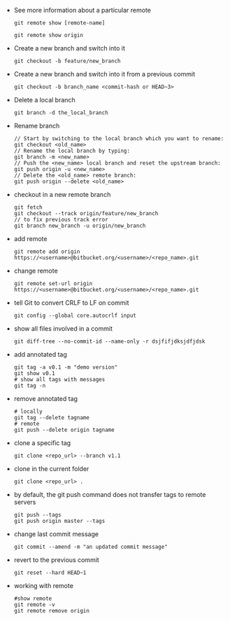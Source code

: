 - See more information about a particular remote
    ```git
    git remote show [remote-name]
    ```
    ```git
    git remote show origin
    ```

- Create a new branch and switch into it
    ```git
    git checkout -b feature/new_branch
    ```
- Create a new branch and switch into it from a previous commit
    ```git
    git checkout -b branch_name <commit-hash or HEAD~3>
    ```
- Delete a local branch
    ```git
    git branch -d the_local_branch
    ```

- Rename branch
    ```git
    // Start by switching to the local branch which you want to rename:
    git checkout <old_name>
    // Rename the local branch by typing:
    git branch -m <new_name>
    // Push the <new_name> local branch and reset the upstream branch:
    git push origin -u <new_name>
    // Delete the <old_name> remote branch:
    git push origin --delete <old_name>
    ```

- checkout in a new remote branch
    ```git
    git fetch
    git checkout --track origin/feature/new_branch
    // to fix previous track error
    git branch new_branch -u origin/new_branch
    ```
- add remote
    ```git
    git remote add origin https://<username>@bitbucket.org/<username>/<repo_name>.git
    ```
- change remote
    ```git
    git remote set-url origin https://<username>@bitbucket.org/<username>/<repo_name>.git
    ```

- tell Git to convert CRLF to LF on commit
    ```git
    git config --global core.autocrlf input
    ```
    
- show all files involved in a commit 
    ```git
    git diff-tree --no-commit-id --name-only -r dsjfifjdksjdfjdsk
    ```
   
- add annotated tag
    ```git
    git tag -a v0.1 -m "demo version"
    git show v0.1
    # show all tags with messages
    git tag -n
    ```
- remove annotated tag
    ```git
    # locally
    git tag --delete tagname
    # remote
    git push --delete origin tagname
    ```
- clone a specific tag
    ```
    git clone <repo_url> --branch v1.1
    ```
- clone in the current folder
    ```
    git clone <repo_url> .
    ```
- by default, the git push command does not transfer tags to remote servers
    ```git
    git push --tags
    git push origin master --tags
    ```

- change last commit message
    ```git
    git commit --amend -m "an updated commit message"
    ```
- revert to the previous commit
    ```git
    git reset --hard HEAD~1
    ```
- working with remote
    ```git
    #show remote
    git remote -v
    git remote remove origin
     
    ```



